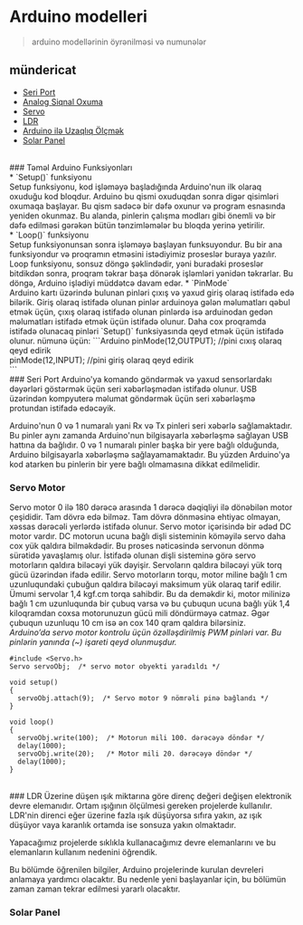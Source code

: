 # Arduino modelleri
> arduino modellərinin öyrənilməsi və numunələr

## mündericat
- [Seri Port](https://github.com/mahammad/CENG200_STAJ1/blob/master/arduino-exp/a_models.md#seri-port)
- [Analog Siqnal Oxuma](https://github.com/mahammad/CENG200_STAJ1/blob/master/arduino-exp/a_models.md#)
- [Servo](https://github.com/mahammad/CENG200_STAJ1/blob/master/arduino-exp/a_models.md#servo-motor)
- [LDR](https://github.com/mahammad/CENG200_STAJ1/blob/master/arduino-exp/a_models.md#ldr)
- [Arduino ilə Uzaqlıq Ölçmək](https://github.com/mahammad/CENG200_STAJ1/blob/master/arduino-exp/a_models.md#)
- [Solar Panel](https://github.com/mahammad/CENG200_STAJ1/blob/master/arduino-exp/a_models.md#solar-panel)

<br>
### Təməl Arduino Funksiyonları
<br>
* `Setup()` funksiyonu <br>
	Setup funksiyonu, kod işləməyə başladığında Arduino'nun ilk olaraq oxuduğu kod bloqdur. Arduino bu qismi oxuduqdan sonra digər qisimləri oxumaqa başlayar. Bu qism sadəcə bir dəfə oxunur və program esnasında yeniden okunmaz. Bu alanda, pinlerin çalışma modları gibi önemli və bir dəfə edilməsi gərəkən bütün tənzimləmələr bu bloqda yerinə yetirilir. <br>
* `Loop()` funksiyonu <br> 
	Setup funksiyonunsan sonra işləməyə başlayan funksuyondur. Bu bir ana funksiyondur və proqramın etməsini istədiyimiz proseslər buraya yazılır. Loop funksiyonu, sonsuz döngə şəklindədir, yəni buradaki proseslər bitdikdən sonra, proqram təkrar başa dönərək işləmləri yənidən təkrarlar. Bu döngə, Arduino işlədiyi müddətcə davam edər.
* `PinMode` <br>
	Arduino kartı üzərində bulunan pinləri çıxış və yaxud giriş olaraq istifadə edə bilərik. Giriş olaraq istifadə olunan pinlər arduinoya gələn məlumatları qəbul etmək üçün, çıxış olaraq istifadə olunan pinlərdə isə arduinodan gedən məlumatları istifadə etmək üçün istifadə olunur. Daha cox proqramda istifadə olunacaq pinləri `Setup()` funksiyasında qeyd etmək üçün istifadə olunur. 
	nümunə üçün:
```Arduino
pinMode(12,OUTPUT); 	//pini cıxış olaraq qeyd edirik <br>
pinMode(12,INPUT);  	//pini giriş olaraq qeyd edirik <br>
```

<br>
### Seri Port
Arduino'ya komando göndərmək və yaxud sensorlardakı dəyərləri göstərmək üçün seri xəbərləşmədən istifadə olunur. USB üzərindən kompyuterə məlumat göndərmək üçün seri xəbərləşmə protundan istifadə edəcəyik.

Arduino'nun 0 və 1 numaralı yani Rx və Tx pinleri seri xəbərlə sağlamaktadır. Bu pinler aynı zamanda Arduino'nun bilgisayarla xəbərləşmə sağlayan USB hattına da bağlıdır. 0 və 1 numaralı pinler başka bir yere bağlı olduğunda, Arduino bilgisayarla xəbərləşmə sağlayamamaktadır. Bu yüzden Arduino'ya kod atarken bu pinlerin bir yere bağlı olmamasına dikkat edilmelidir.

### Servo Motor

Servo motor 0 ilə 180 dərəcə arasında 1 dərəcə dəqiqliyi ilə dönəbilən motor çeşididir. Tam dövrə edə bilməz. Tam dövrə dönməsinə ehtiyac olmayan, xəssas dərəcəli yerlərdə istifadə olunur. Servo motor içərisində bir ədəd DC motor vardır. DC motorun ucuna bağlı dişli sisteminin köməyilə servo daha cox yük qaldıra bilməkdədir. Bu proses nəticəsində servonun dönmə sürətidə yavaşlamış olur. İstifadə olunan dişli sisteminə görə servo motorların qaldıra biləcəyi yük dəyişir. Servoların qaldıra biləcəyi yük torq gücü üzərindən ifadə edilir. Servo motorların torqu, motor miline bağlı 1 cm uzunluqundaki çubuğun qaldıra biləcəyi maksimum yük olaraq tarif edilir. Ümumi servolar 1,4 kgf.cm torqa sahibdir. Bu da deməkdir ki, motor milinizə bağlı 1 cm uzunluqunda bir çubuq varsa və bu çubuqun ucuna bağlı yük 1,4 kiloqramdan coxsa motorunuzun gücü mili döndürməyə catmaz. Əgər çubuqun uzunluqu 10 cm isə ən cox 140 qram qaldıra bilərsiniz.
<br>
*Arduino’da servo motor kontrolu üçün özəlləşdirilmiş PWM pinləri var. Bu pinlərin yanında (~) işareti qeyd olunmuşdur.* <br>

```Arduino
#include <Servo.h>  
Servo servoObj;  /* servo motor obyekti yaradıldı */

void setup()
{
  servoObj.attach(9);  /* Servo motor 9 nömrəli pinə bağlandı */
}
 
void loop()
{
  servoObj.write(100);  /* Motorun mili 100. dərəcəyə döndər */
  delay(1000);
  servoObj.write(20);   /* Motor mili 20. dərəcəyə döndər */
  delay(1000);
}
```
<br>
### LDR
Üzerine düşen ışık miktarına göre direnç değeri değişen elektronik devre elemanıdır. Ortam ışığının ölçülmesi gereken projelerde kullanılır. LDR'nin direnci eğer üzerine fazla ışık düşüyorsa sıfıra yakın, az ışık düşüyor vaya karanlık ortamda ise sonsuza yakın olmaktadır.

Yapacağımız projelerde sıklıkla kullanacağımız devre elemanlarını ve bu elemanların kullanım nedenini öğrendik.

Bu bölümde öğrenilen bilgiler, Arduino projelerinde kurulan devreleri anlamaya yardımcı olacaktır. Bu nedenle yeni başlayanlar için, bu bölümün zaman zaman tekrar edilmesi yararlı olacaktır.

### Solar Panel
